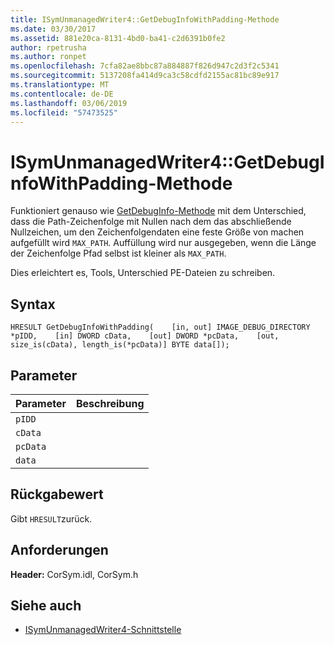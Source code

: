 ```yaml
---
title: ISymUnmanagedWriter4::GetDebugInfoWithPadding-Methode
ms.date: 03/30/2017
ms.assetid: 881e20ca-8131-4bd0-ba41-c2d6391b0fe2
author: rpetrusha
ms.author: ronpet
ms.openlocfilehash: 7cfa82ae8bbc87a884887f826d947c2d3f2c5341
ms.sourcegitcommit: 5137208fa414d9ca3c58cdfd2155ac81bc89e917
ms.translationtype: MT
ms.contentlocale: de-DE
ms.lasthandoff: 03/06/2019
ms.locfileid: "57473525"
---
```

# <a name="isymunmanagedwriter4getdebuginfowithpadding-method"></a>ISymUnmanagedWriter4::GetDebugInfoWithPadding-Methode
Funktioniert genauso wie [GetDebugInfo-Methode](../../../../docs/framework/unmanaged-api/diagnostics/isymunmanagedwriter-getdebuginfo-method.md) mit dem Unterschied, dass die Path-Zeichenfolge mit Nullen nach dem das abschließende Nullzeichen, um den Zeichenfolgendaten eine feste Größe von machen aufgefüllt wird `MAX_PATH`. Auffüllung wird nur ausgegeben, wenn die Länge der Zeichenfolge Pfad selbst ist kleiner als `MAX_PATH`.  
  
 Dies erleichtert es, Tools, Unterschied PE-Dateien zu schreiben.  
  
## <a name="syntax"></a>Syntax  
  
```idl  
HRESULT GetDebugInfoWithPadding(    [in, out] IMAGE_DEBUG_DIRECTORY *pIDD,    [in] DWORD cData,    [out] DWORD *pcData,    [out, size_is(cData), length_is(*pcData)] BYTE data[]);  
```  
  
## <a name="parameters"></a>Parameter  
  
|Parameter|Beschreibung|  
|---------------|-----------------|  
|`pIDD`||  
|`cData`||  
|`pcData`||  
|`data`||  
  
## <a name="return-value"></a>Rückgabewert  
 Gibt `HRESULT`zurück.  
  
## <a name="requirements"></a>Anforderungen  
 **Header:** CorSym.idl, CorSym.h  
  
## <a name="see-also"></a>Siehe auch
- [ISymUnmanagedWriter4-Schnittstelle](../../../../docs/framework/unmanaged-api/diagnostics/isymunmanagedwriter4-interface.md)
